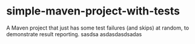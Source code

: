 # simple-maven-project-with-tests
A Maven project that just has some test failures (and skips) at random, to demonstrate result reporting.
sasdsa
asdasdasdsadas
